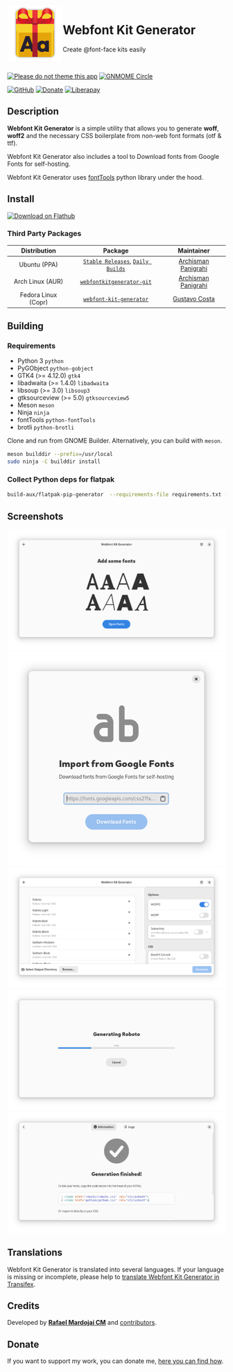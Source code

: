 <img src="brand/icon.svg" alt="Webfont Kit Generator" width="128" height="128" align="left"/> 

# Webfont Kit Generator

Create @font-face kits easily

<br/>

[![Please do not theme this app](https://stopthemingmy.app/badge.svg)](https://stopthemingmy.app) 
[![GNMOME Circle](https://gitlab.gnome.org/Teams/Circle/-/raw/master/assets/button/badge.svg)](https://circle.gnome.org/)

[![GitHub](https://img.shields.io/github/license/rafaelmardojai/WebfontKitGenerator.svg)](https://github.com/rafaelmardojai/WebfontKitGenerator/blob/master/COPYING)
[![Donate](https://img.shields.io/badge/PayPal-Donate-gray.svg?style=flat&logo=paypal&colorA=0071bb&logoColor=fff)](https://paypal.me/RafaelMardojaiCM)
[![Liberapay](https://img.shields.io/liberapay/receives/rafaelmardojai.svg?logo=liberapay)](https://liberapay.com/rafaelmardojai/donate)


## Description
**Webfont Kit Generator** is a simple utility that allows you to generate **woff**, **woff2** and the necessary CSS boilerplate from non-web font formats (otf & ttf).

Webfont Kit Generator also includes a tool to Download fonts from Google Fonts for self-hosting.

Webfont Kit Generator uses [fontTools](https://github.com/fonttools/fonttools) python library under the hood.

## Install
<a href="https://flathub.org/apps/details/com.rafaelmardojai.WebfontKitGenerator"><img width="200" alt="Download on Flathub" src="https://flathub.org/assets/badges/flathub-badge-en.png"/></a>

### Third Party Packages

| Distribution | Package | Maintainer |
|:-:|:-:|:-:|
| Ubuntu (PPA) | [`Stable Releases`](https://launchpad.net/~apandada1/+archive/ubuntu/webfontkitgenerator), [`Daily Builds`](https://launchpad.net/~apandada1/+archive/ubuntu/webfontkitgenerator-daily) | [Archisman Panigrahi](https://github.com/apandada1) |
| Arch Linux (AUR) | [`webfontkitgenerator-git`](https://aur.archlinux.org/packages/webfontkitgenerator-git/) | [Archisman Panigrahi](https://github.com/apandada1) |
| Fedora Linux (Copr) | [`webfont-kit-generator`](https://copr.fedorainfracloud.org/coprs/xfgusta/webfont-kit-generator/) | [Gustavo Costa](https://github.com/xfgusta)|

## Building

### Requirements

- Python 3 `python`
- PyGObject `python-gobject`
- GTK4 (>= 4.12.0) `gtk4`
- libadwaita (>= 1.4.0) `libadwaita`
- libsoup (>= 3.0) `libsoup3`
- gtksourceview (>= 5.0) `gtksourceview5`
- Meson `meson`
- Ninja `ninja`
- fontTools `python-fontTools`
- brotli `python-brotli`

Clone and run from GNOME Builder.
Alternatively, you can build with `meson`.
```bash
meson builddir --prefix=/usr/local
sudo ninja -C builddir install
```

### Collect Python deps for flatpak

```bash
build-aux/flatpak-pip-generator  --requirements-file requirements.txt --output=build-aux/python3-requirements
```

## Screenshots

<p align="center">
  <img src="brand/screenshots/1.png"/>
  <img src="brand/screenshots/2.png"/>
  <img src="brand/screenshots/3.png"/>
  <img src="brand/screenshots/4.png"/>
  <img src="brand/screenshots/5.png"/>
</p>

## Translations
Webfont Kit Generator is translated into several languages. If your language is missing or incomplete, please help to [translate Webfont Kit Generator in Transifex](https://www.transifex.com/rafaelmardojai/webfont-kit-generator/).

## Credits
Developed by **[Rafael Mardojai CM](https://github.com/rafaelmardojai)** and [contributors](https://github.com/rafaelmardojai/WebfontKitGenerator/graphs/contributors).

## Donate
If you want to support my work, you can donate me, [here you can find how](https://rafaelmardojai.com/donate/).

